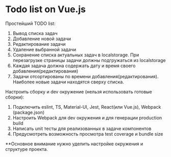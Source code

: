 # Todo list on Vue.js

Простейший TODO list:
1. Вывод списка задач
2. Добавление новой задачи
3. Редактирование задачи
3. Удаление выбранной задачи
4. Сохранение  списка актуальных задач в localstorage. При перезагрузке страницы задачи должны подгружаться из localstorage
5. Каждая задача должна содержать дату и время своего добавления(редактирования)
6. Задачи отсортированы по времени добавления(редактирования). Наиболее новые задачи находятся сверху списка.
   
Настроить сборку и dev  окружение (нельзя использовать готовые сборки):
1. Подключить eslint, TS, Material-UI, Jest, React(или Vue.js), Webpack (package.json) 
2. Настроить Webpack для dev окружения и для генерации production build
3. Написать unit тесты для реализованных в задаче компонентов
4. Предусмотреть возможность просмотра test coverage и bundle size

**Основное внимание нужно уделить настройке окружения и структуре проекта.

